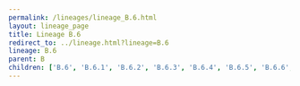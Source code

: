 ```yaml
---
permalink: /lineages/lineage_B.6.html
layout: lineage_page
title: Lineage B.6
redirect_to: ../lineage.html?lineage=B.6
lineage: B.6
parent: B
children: ['B.6', 'B.6.1', 'B.6.2', 'B.6.3', 'B.6.4', 'B.6.5', 'B.6.6', 'B.6.7', 'B.6.8']
---
```

